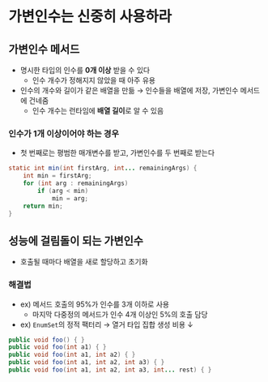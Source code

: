 # 가변인수는 신중히 사용하라

## 가변인수 메서드

- 명시한 타입의 인수를 **0개 이상** 받을 수 있다
    - 인수 개수가 정해지지 않았을 때 아주 유용
- 인수의 개수와 길이가 같은 배열을 만듦 → 인수들을 배열에 저장, 가변인수 메서드에 건네줌
    - 인수 개수는 런타임에 **배열 길이**로 알 수 있음

### 인수가 1개 이상이어야 하는 경우

- 첫 번째로는 평범한 매개변수를 받고, 가변인수를 두 번째로 받는다

```java
static int min(int firstArg, int... remainingArgs) {
	int min = firstArg;
	for (int arg : remainingArgs)
		if (arg < min)
			min = arg;
	return min;
}
```

## 성능에 걸림돌이 되는 가변인수

- 호출될 때마다 배열을 새로 할당하고 초기화

### 해결법

- ex) 메서드 호출의 95%가 인수를 3개 이하로 사용
    - 마지막 다중정의 메서드가 인수 4개 이상인 5%의 호출 담당
- ex) `EnumSet`의 정적 팩터리 → 열거 타입 집합 생성 비용 ↓

```java
public void foo() { }
public void foo(int a1) { }
public void foo(int a1, int a2) { }
public void foo(int a1, int a2, int a3) { }
public void foo(int a1, int a2, int a3, int... rest) { }
```